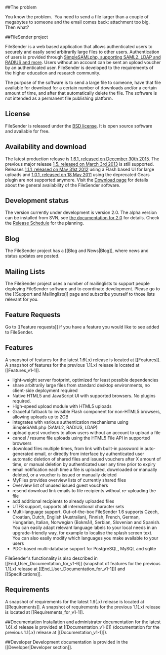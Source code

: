 ##The problem
<p>You know the problem.  You need to send a file larger than a couple of megabytes to someone and the email comes back: attachment too big.  Then what?</p>


##FileSender project

FileSender is a web based application that allows authenticated users to securely and easily send arbitrarily large files to other users.  Authentication of users is provided through <a href="http://simplesamlphp.org/docs/stable/simplesamlphp-idp#section_2">SimpleSAMLphp, supporting SAML2, LDAP and RADIUS and more</a>.  Users without an account can be sent an upload voucher by an authenticated user.  FileSender is developed to the requirements of the higher education and research community.

The purpose of the software is to send a large file to someone, have that file available for download for a certain number of downloads and/or a certain amount of time, and after that automatically delete the file.  The software is not intended as a permanent file publishing platform.  


## License
   FileSender is released under the [BSD license](http://opensource.org/licenses/BSD-3-Clause).  It is open source software and available for free.

## Availability and download
The latest production release is [1.6.1, released on December 30th 2015](/wiki/show/file_sender/Release_1-6-1).  The previous major release [1.5, released on March 3rd 2013](/wiki/show/file_sender/Release_1-5) is still supported. Releases [1.1.1, released on May 31st 2012](/wiki/show/file_sender/Release_1-1-1) using a Flash based UI for large uploads and [1.0.1, released on 18 May 2011](/wiki/show/file_sender/Release_1-0-1) using the deprecated Gears plugin are not supported anymore.  Visit the [Download page](/wiki/show/file_sender/Download) for details about the general availability of the FileSender software.


## Development status
The version currently under development is version 2.0.  The alpha version can be installed from SVN, see [the documentation for 2.0](https://www.assembla.com/spaces/file_sender/wiki/Documentation_v2-0-alpha) for details.  Check the [Release Schedule](/wiki/show/file_sender/Release_Schedule) for the planning.  

## Blog
The FileSender project has a [[Blog and News|Blog]], where news and status updates are posted.


## Mailing Lists
The FileSender project uses a number of mailinglists to support people deploying FileSender software and to coordinate development. Please go to the [[Support and Mailinglists]] page and subscribe yourself to those lists relevant for you.


## Feature Requests
Go to [[Feature requests]] if you have a feature you would like to see added to FileSender.

## Features
A snapshot of features for the latest 1.6(.x) release is located at [[Features]].  A snapshot of features for the previous 1.1(.x) release is located at [[Features_v1-1]]. 

* light-weight server footprint, optimized for least possible dependencies
* share arbitrarily large files from standard desktop environments, no client-side deployment required
* Native HTML5 and JavaScript UI with supported browsers.  No plugins required.
* High-speed upload module with HTML5 uploads
* Graceful fallback to invisible Flash component for non-HTML5 browsers, allowing uploads up to 2GB
* integrates with various authentication mechanisms using SimpleSAMLphp (SAML2, RADIUS, LDAP)
* upload guest vouchers to allow users without an account to upload a file 
* cancel / resume file uploads using the HTML5 File API in supported browsers
* download files multiple times, from link with built-in password in auto-generated email, or directly from interface by authenticated user  
* automatic deletion of shared files and issued vouchers after X amount of time, or manual deletion by authenticated user any time prior to expiry 
* email notification each time a file is uploaded, downloaded or manually deleted, or a voucher is issued or manually deleted 
* MyFiles provides overview lists of currently shared files 
* Overview list of unused issued guest vouchers 
* resend download link emails to file recipients without re-uploading the file 
* add additional recipients to already uploaded files 
* UTF8 support, supports all international character sets 
* Multi-language support.  Out-of-the-box FileSender 1.6 supports Czech, Croatian, Dutch, English (Australian), Finnish, French, German, Hungarian, Italian, Norwegian (Bokmål), Serbian, Slovenian and Spanish.  You can easily adapt relevant language labels to your local needs in an upgrade-friendly way, for example to localise the splash screen text.  You can also easily modify which languages you make available to your users
* PDO-based multi-database support for PostgreSQL, MySQL and sqlite


FileSender's functionality is also described in [[End_User_Documentation_for_v1-6]] (snapshot of features for the previous 1.1(.x) release at [[End_User_Documentation_for_v1-1]]) and [[Specifications]].


## Requirements
A snapshot of requirements for the latest 1.6(.x) release is located at [[Requirements]]. A snapshot of requirements for the previous 1.1(.x) release is located at [[Requirements_for_v1-1]].


##Documentation
Installation and administrator documentation for the latest 1.6(.x) release is provided at [[Documentation_v1-6]] (documentation for the previous 1.1(.x) release at [[Documentation_v1-1]]).


##Developer
Development documentation is provided in the [[Developer|Developer section]].

